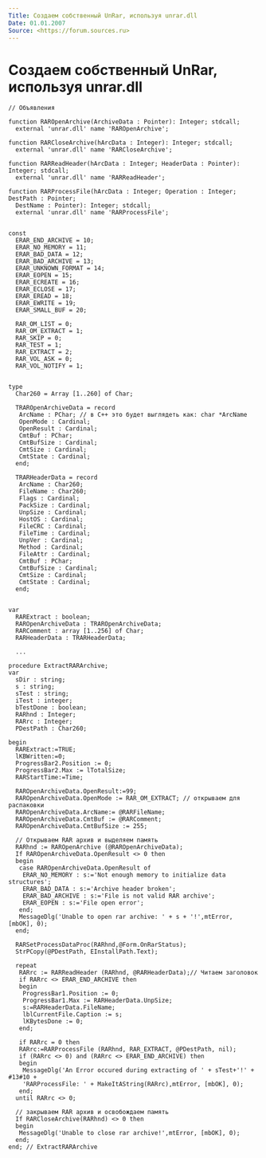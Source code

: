 ```yaml
---
Title: Создаем собственный UnRar, используя unrar.dll
Date: 01.01.2007
Source: <https://forum.sources.ru>
---
```



Создаем собственный UnRar, используя unrar.dll
==============================================

    // Объявления

    function RAROpenArchive(ArchiveData : Pointer): Integer; stdcall;
      external 'unrar.dll' name 'RAROpenArchive'; 
     
    function RARCloseArchive(hArcData : Integer): Integer; stdcall;
      external 'unrar.dll' name 'RARCloseArchive';
     
    function RARReadHeader(hArcData : Integer; HeaderData : Pointer): Integer; stdcall;
      external 'unrar.dll' name 'RARReadHeader';
     
    function RARProcessFile(hArcData : Integer; Operation : Integer; DestPath : Pointer;
      DestName : Pointer): Integer; stdcall;
      external 'unrar.dll' name 'RARProcessFile';
     
     
    const
      ERAR_END_ARCHIVE = 10;
      ERAR_NO_MEMORY = 11;
      ERAR_BAD_DATA = 12;
      ERAR_BAD_ARCHIVE = 13;
      ERAR_UNKNOWN_FORMAT = 14;
      ERAR_EOPEN = 15;
      ERAR_ECREATE = 16;
      ERAR_ECLOSE = 17;
      ERAR_EREAD = 18;
      ERAR_EWRITE = 19;
      ERAR_SMALL_BUF = 20;
     
      RAR_OM_LIST = 0;
      RAR_OM_EXTRACT = 1;
      RAR_SKIP = 0;
      RAR_TEST = 1;
      RAR_EXTRACT = 2;
      RAR_VOL_ASK = 0;
      RAR_VOL_NOTIFY = 1;
     
     
    type
      Char260 = Array [1..260] of Char;
     
      TRAROpenArchiveData = record
       ArcName : PChar; // в C++ это будет выглядеть как: char *ArcName
       OpenMode : Cardinal;
       OpenResult : Cardinal;
       CmtBuf : PChar;
       CmtBufSize : Cardinal;
       CmtSize : Cardinal;
       CmtState : Cardinal;
      end;
     
      TRARHeaderData = record
       ArcName : Char260;
       FileName : Char260;
       Flags : Cardinal;
       PackSize : Cardinal;
       UnpSize : Cardinal;
       HostOS : Cardinal;
       FileCRC : Cardinal;
       FileTime : Cardinal;
       UnpVer : Cardinal;
       Method : Cardinal;
       FileAttr : Cardinal;
       CmtBuf : PChar;
       CmtBufSize : Cardinal;
       CmtSize : Cardinal;
       CmtState : Cardinal;
      end;
     
     
    var
      RARExtract : boolean;
      RAROpenArchiveData : TRAROpenArchiveData;
      RARComment : array [1..256] of Char;
      RARHeaderData : TRARHeaderData;
     
      ...
     
    procedure ExtractRARArchive;
    var
      sDir : string;
      s : string;
      sTest : string;
      iTest : integer;
      bTestDone : boolean;
      RARhnd : Integer;
      RARrc : Integer;
      PDestPath : Char260;
     
    begin
      RARExtract:=TRUE;
      lKBWritten:=0;
      ProgressBar2.Position := 0;
      ProgressBar2.Max := lTotalSize;
      RARStartTime:=Time;
     
      RAROpenArchiveData.OpenResult:=99;
      RAROpenArchiveData.OpenMode := RAR_OM_EXTRACT; // открываем для распаковки
      RAROpenArchiveData.ArcName:= @RARFileName;
      RAROpenArchiveData.CmtBuf := @RARComment; 
      RAROpenArchiveData.CmtBufSize := 255; 
     
      // Открываем RAR архив и выделяем память
      RARhnd := RAROpenArchive (@RAROpenArchiveData);
      If RAROpenArchiveData.OpenResult <> 0 then
      begin
       case RAROpenArchiveData.OpenResult of
        ERAR_NO_MEMORY : s:='Not enough memory to initialize data structures';
        ERAR_BAD_DATA : s:='Archive header broken';
        ERAR_BAD_ARCHIVE : s:='File is not valid RAR archive';
        ERAR_EOPEN : s:='File open error';
       end;
       MessageDlg('Unable to open rar archive: ' + s + '!',mtError, [mbOK], 0);
      end;
     
      RARSetProcessDataProc(RARhnd,@Form.OnRarStatus);
      StrPCopy(@PDestPath, EInstallPath.Text);
     
      repeat
       RARrc := RARReadHeader (RARhnd, @RARHeaderData);// Читаем заголовок
       if RARrc <> ERAR_END_ARCHIVE then
       begin
        ProgressBar1.Position := 0;
        ProgressBar1.Max := RARHeaderData.UnpSize;
        s:=RARHeaderData.FileName;
        lblCurrentFile.Caption := s;
        lKBytesDone := 0;
       end;
     
       if RARrc = 0 then
       RARrc:=RARProcessFile (RARhnd, RAR_EXTRACT, @PDestPath, nil);
       if (RARrc <> 0) and (RARrc <> ERAR_END_ARCHIVE) then
       begin
        MessageDlg('An Error occured during extracting of ' + sTest+'!' + #13#10 +
        'RARProcessFile: ' + MakeItAString(RARrc),mtError, [mbOK], 0);
       end;
      until RARrc <> 0;
     
      // закрываем RAR архив и освобождаем память
      If RARCloseArchive(RARhnd) <> 0 then
      begin
       MessageDlg('Unable to close rar archive!',mtError, [mbOK], 0);
      end;
    end; // ExtractRARArchive

